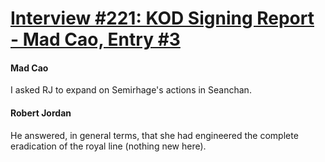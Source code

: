 # [Interview #221: KOD Signing Report - Mad Cao, Entry #3](https://www.theoryland.com/intvmain.php?i=221#3)

#### Mad Cao

I asked RJ to expand on Semirhage's actions in Seanchan.

#### Robert Jordan

He answered, in general terms, that she had engineered the complete eradication of the royal line (nothing new here).

